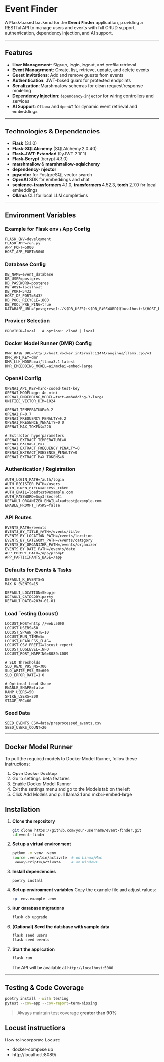 # Event Finder

A Flask-based backend for the **Event Finder** application, providing a RESTful API to manage users and events with full CRUD support, authentication, dependency injection, and AI support.

---

## Features

* **User Management**: Signup, login, logout, and profile retrieval
* **Event Management**: Create, list, retrieve, update, and delete events
* **Guest Invitations**: Add and remove guests from events
* **Authentication**: JWT-based guard for protected endpoints
* **Serialization**: Marshmallow schemas for clean request/response modeling
* **Dependency Injection**: `dependency-injector` for wiring controllers and services
* **AI Support**: `Ollama` and `OpenAI` for dynamic event retrieval and embeddings

---

## Technologies & Dependencies

* **Flask** (3.1.0)
* **Flask-SQLAlchemy** (SQLAlchemy 2.0.40)
* **Flask-JWT-Extended** (PyJWT 2.10.1)
* **Flask-Bcrypt** (bcrypt 4.3.0)
* **marshmallow** & **marshmallow-sqlalchemy**
* **dependency-injector**
* **pgvector** for PostgreSQL vector search
* **OpenAI** SDK for embeddings and chat
* **sentence-transformers** 4.1.0, **transformers** 4.52.3, **torch** 2.7.0 for local embeddings
* **Ollama** CLI for local LLM completions

---

## Environment Variables

### Example for Flask env / App Config

```dotenv
FLASK_ENV=development
FLASK_APP=run.py
APP_PORT=5000
HOST_APP_PORT=5000
```

### Database Config

```dotenv
DB_NAME=event_database
DB_USER=postgres
DB_PASSWORD=postgres
DB_HOST=localhost
DB_PORT=5432
HOST_DB_PORT=5432
DB_POOL_RECYCLE=1800
DB_POOL_PRE_PING=true
DATABASE_URL="postgresql://${DB_USER}:${DB_PASSWORD}@localhost:${HOST_DB_PORT}/${DB_NAME}"
```

### Provider Selection

```dotenv
PROVIDER=local   # options: cloud | local
```

### Docker Model Runner (DMR) Config

```dotenv
DMR_BASE_URL=http://host.docker.internal:12434/engines/llama.cpp/v1
DMR_API_KEY=dmr
DMR_LLM_MODEL=ai/llama3.1:latest
DMR_EMBEDDING_MODEL=ai/mxbai-embed-large
```

### OpenAI Config

```dotenv
OPENAI_API_KEY=hard-coded-test-key
OPENAI_MODEL=gpt-4o-mini
OPENAI_EMBEDDING_MODEL=text-embedding-3-large
UNIFIED_VECTOR_DIM=1024

OPENAI_TEMPERATURE=0.2
OPENAI_P=0.7
OPENAI_FREQUENCY_PENALTY=0.2
OPENAI_PRESENCE_PENALTY=0.0
OPENAI_MAX_TOKENS=220

# Extractor hyperparameters
OPENAI_EXTRACT_TEMPERATURE=0
OPENAI_EXTRACT_P=1
OPENAI_EXTRACT_FREQUENCY_PENALTY=0
OPENAI_EXTRACT_PRESENCE_PENALTY=0
OPENAI_EXTRACT_MAX_TOKENS=6
```

### Authentication / Registration

```dotenv
AUTH_LOGIN_PATH=/auth/login
AUTH_REGISTER_PATH=/users
AUTH_TOKEN_FIELD=access_token
AUTH_EMAIL=loadtest@example.com
AUTH_PASSWORD=Sup3rSecret1
DEFAULT_ORGANIZER_EMAIL=loadtest@example.com
ENABLE_PROMPT_TASKS=false
```

### API Routes

```dotenv
EVENTS_PATH=/events
EVENTS_BY_TITLE_PATH=/events/title
EVENTS_BY_LOCATION_PATH=/events/location
EVENTS_BY_CATEGORY_PATH=/events/category
EVENTS_BY_ORGANIZER_PATH=/events/organizer
EVENTS_BY_DATE_PATH=/events/date
APP_PROMPT_PATH=/app/prompt
APP_PARTICIPANTS_BASE=/app
```

### Defaults for Events & Tasks

```dotenv
DEFAULT_K_EVENTS=5
MAX_K_EVENTS=15

DEFAULT_LOCATION=Skopje
DEFAULT_CATEGORY=party
DEFAULT_DATE=2030-01-01
```

### Load Testing (Locust)

```dotenv
LOCUST_HOST=http://web:5000
LOCUST_USERS=50
LOCUST_SPAWN_RATE=10
LOCUST_RUN_TIME=5m
LOCUST_HEADLESS_FLAG=
LOCUST_CSV_PREFIX=locust_report
LOCUST_LOGLEVEL=INFO
LOCUST_PORT_MAPPING=8089:8089

# SLO Thresholds
SLO_READ_P95_MS=300
SLO_WRITE_P95_MS=600
SLO_ERROR_RATE=1.0

# Optional Load Shape
ENABLE_SHAPE=false
RAMP_USERS=50
SPIKE_USERS=200
STAGE_SEC=60
```

### Seed Data

```dotenv
SEED_EVENTS_CSV=data/preprocessed_events.csv
SEED_USERS_COUNT=20
```

---

## Docker Model Runner

To pull the required models to Docker Model Runner, follow these instructions:
1. Open Docker Desktop
2. Go to settings, beta features
3. Enable Docker Model Runner
4. Exit the settings menu and go to the Models tab on the left
5. Click Add Models and pull llama3.1 and mxbai-embed-large

## Installation

1. **Clone the repository**

   ```bash
   git clone https://github.com/your-username/event-finder.git
   cd event-finder
   ```

2. **Set up a virtual environment**

   ```bash
   python -m venv .venv
   source .venv/bin/activate  # on Linux/Mac
   .venv\Scripts\activate     # on Windows
   ```

3. **Install dependencies**

   ```bash
   poetry install
   ```

4. **Set up environment variables**
   Copy the example file and adjust values:

   ```bash
   cp .env.example .env
   ```

5. **Run database migrations**

   ```bash
   flask db upgrade
   ```

6. **(Optional) Seed the database with sample data**

   ```bash
   flask seed users
   flask seed events
   ```

7. **Start the application**

   ```bash
   flask run
   ```

   The API will be available at `http://localhost:5000`

---

## Testing & Code Coverage

```bash
poetry install --with testing
pytest --cov=app --cov-report=term-missing
```
> Always maintain test coverage **greater than 90%**

## Locust instructions
How to incorporate Locust:
 - docker-compose up 
 - http://localhost:8089/

